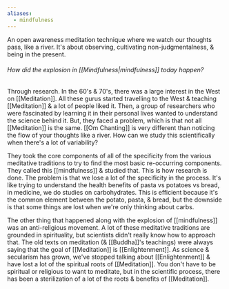 ```yaml
---
aliases:
  - mindfulness
---
```

An open awareness meditation technique where we watch our thoughts pass, like a river. It's about observing, cultivating non-judgmentalness, & being in the present.

###### How did the explosion in [[Mindfulness|mindfulness]] today happen?
Through research. In the 60's & 70's, there was a large interest in the West on [[Meditation]]. All these gurus started travelling to the West & teaching [[Meditation]] & a lot of people liked it. Then, a group of researchers who were fascinated by learning it in their personal lives wanted to understand the science behind it. But, they faced a problem, which is that not all [[Meditation]] is the same. [[Om Chanting]] is very different than noticing the flow of your thoughts like a river. How can we study this scientifically when there's a lot of variability?

They took the core components of all of the specificity from the various meditative traditions to try to find the most basic re-occurring components. They called this [[mindfulness]] & studied that. This is how research is done. The problem is that we lose a lot of the specificity in the process. It's like trying to understand the health benefits of pasta vs potatoes vs bread, in medicine, we do studies on carbohydrates. This is efficient because it's the common element between the potato, pasta, & bread, but the downside is that some things are lost when we're only thinking about carbs.

The other thing that happened along with the explosion of [[mindfulness]] was an anti-religious movement. A lot of these meditative traditions are grounded in spirituality, but scientists didn't really know how to approach that. The old texts on meditation (& [[Buddha]]'s teachings) were always saying that the goal of [[Meditation]] is [[Enlightenment]]. As science & secularism has grown, we've stopped talking about [[Enlightenment]] & have lost a lot of the spiritual roots of [[Meditation]]. You don't have to be spiritual or religious to want to meditate, but in the scientific process, there has been a sterilization of a lot of the roots & benefits of [[Meditation]].